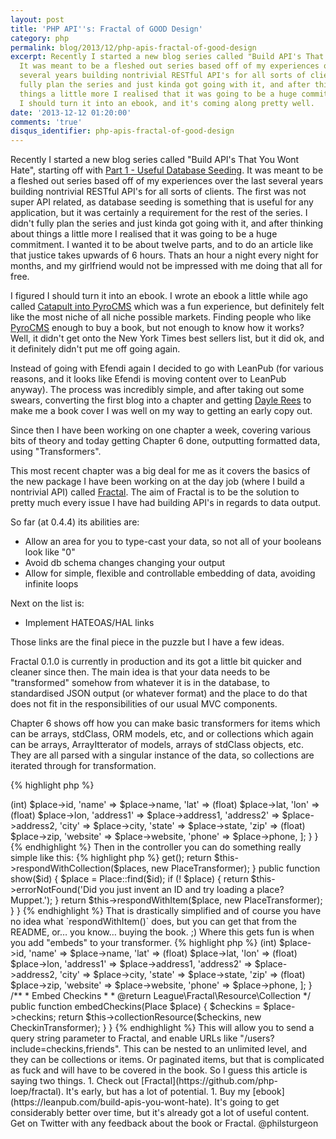 ```yaml
---
layout: post
title: 'PHP API''s: Fractal of GOOD Design'
category: php
permalink: blog/2013/12/php-apis-fractal-of-good-design
excerpt: Recently I started a new blog series called "Build API's That You Wont Hate".
  It was meant to be a fleshed out series based off of my experiences over the last
  several years building nontrivial RESTful API's for all sorts of clients. I didn't
  fully plan the series and just kinda got going with it, and after thinking about
  things a little more I realised that it was going to be a huge commitment. I figured
  I should turn it into an ebook, and it's coming along pretty well. 
date: '2013-12-12 01:20:00'
comments: 'true'
disqus_identifier: php-apis-fractal-of-good-design
---
```


Recently I started a new blog series called "Build API's That You Wont Hate", starting off with [Part 1 - Useful Database Seeding](http://philsturgeon.co.uk/blog/2013/11/build-apis-part-1-useful-database-seeding). It was meant to be a fleshed out series based off of my experiences over the last several years building nontrivial RESTful API's for all sorts of clients. The first was not super API related, as database seeding is something that is useful for any application, but it was certainly a requirement for the rest of the series. I didn't fully plan the series and just kinda got going with it, and after thinking about things a little more I realised that it was going to be a huge commitment. I wanted it to be about twelve parts, and to do an article like that justice takes upwards of 6 hours. Thats an hour a night every night for months, and my girlfriend would not be impressed with me doing that all for free.

I figured I should turn it into an ebook. I wrote an ebook a little while ago called [Catapult into PyroCMS](https://efendibooks.com/books/catapult-into-pyrocms) which was a fun experience, but definitely felt like the most niche of all niche possible markets. Finding people who like [PyroCMS](http://pyrocms.com/) enough to buy a book, but not enough to know how it works? Well, it didn't get onto the New York Times best sellers list, but it did ok, and it definitely didn't put me off going again.

Instead of going with Efendi again I decided to go with LeanPub (for various reasons, and it looks like Efendi is moving content over to LeanPub anyway). The process was incredibly simple, and after taking out some swears, converting the first blog into a chapter and getting [Dayle Rees](https://twitter.com/daylerees) to make me a book cover I was well on my way to getting an early copy out. 

Since then I have been working on one chapter a week, covering various bits of theory and today getting Chapter 6 done, outputting formatted data, using "Transformers".

This most recent chapter was a big deal for me as it covers the basics of the new package I have been working on at the day job (where I build a nontrivial API) called [Fractal](https://github.com/php-loep/fractal). The aim of Fractal is to be the solution to pretty much every issue I have had building API's in regards to data output.

So far (at 0.4.4) its abilities are:

* Allow an area for you to type-cast your data, so not all of your booleans look like "0"
* Avoid db schema changes changing your output
* Allow for simple, flexible and controllable embedding of data, avoiding infinite loops

Next on the list is:

* Implement HATEOAS/HAL links

Those links are the final piece in the puzzle but I have a few ideas. 

Fractal 0.1.0 is currently in production and its got a little bit quicker and cleaner since then. The main idea is that your data needs to be "transformed" somehow from whatever it is in the database, to standardised JSON output (or whatever format) and the place to do that does not fit in the responsibilities of our usual MVC components. 

Chapter 6 shows off how you can make basic transformers for items which can be arrays, stdClass, ORM models, etc, and or collections which again can be arrays, ArrayItterator of models, arrays of stdClass objects, etc. They are all parsed with a singular instance of the data, so collections are iterated through for transformation. 

{% highlight php %}
<?php namespace App\Transformer;

use Place;
use League\Fractal\TransformerAbstract;

class PlaceTransformer extends TransformerAbstract
{
    /**
     * Turn this item object into a generic array
     *
     * @return array
     */
    public function transform(Place $place)
    {
        return [
            'id'           => (int) $place->id,
            'name'         => $place->name,
            'lat'          => (float) $place->lat,
            'lon'          => (float) $place->lon,
            'address1'     => $place->address1,
            'address2'     => $place->address2,
            'city'         => $place->city,
            'state'        => $place->state,
            'zip'          => (float) $place->zip,
            'website'      => $place->website,
            'phone'        => $place->phone,
        ];
    }
}
{% endhighlight %}

Then in the controller you can do something really simple like this:

{% highlight php %}
<?php
use App\Transformer\PlaceTransformer;

class PlaceController extends ApiController
{
    public function index()
    {
        $places = Place::take(10)->get();
        return $this->respondWithCollection($places, new PlaceTransformer);
    }

    public function show($id)
    {
        $place = Place::find($id);
        
        if (! $place) {
        	return $this->errorNotFound('Did you just invent an ID and try loading a place? Muppet.');
		}
		
        return $this->respondWithItem($place, new PlaceTransformer);
    }
}
{% endhighlight %}

That is drastically simplified and of course you have no idea what `respondWithItem()` does, but you can get that from the README, or… you know… buying the book. ;)

Where this gets fun is when you add "embeds" to your transformer.

{% highlight php %}
<?php namespace App\Transformer;

use Place;
use League\Fractal\TransformerAbstract;

class PlaceTransformer extends TransformerAbstract
{
    protected $availableEmbeds = [
        'checkins'
    ];

    /**
     * Turn this item object into a generic array
     *
     * @return array
     */
    public function transform(Place $place)
    {
        return [
            'id'           => (int) $place->id,
            'name'         => $place->name,
            'lat'          => (float) $place->lat,
            'lon'          => (float) $place->lon,
            'address1'     => $place->address1,
            'address2'     => $place->address2,
            'city'         => $place->city,
            'state'        => $place->state,
            'zip'          => (float) $place->zip,
            'website'      => $place->website,
            'phone'        => $place->phone,
        ];
    }

    /**
     * Embed Checkins
     *
     * @return League\Fractal\Resource\Collection
     */
    public function embedCheckins(Place $place)
    {
        $checkins = $place->checkins;

        return $this->collectionResource($checkins, new CheckinTransformer);
    }
}
{% endhighlight %}

This will allow you to send a query string parameter to Fractal, and enable URLs like "/users?include=checkins,friends". This can be nested to an unlimited level, and they can be collections or items. Or paginated items, but that is complicated as fuck and will have to be covered in the book.

So I guess this article is saying two things.

1. Check out [Fractal](https://github.com/php-loep/fractal). It's early, but has a lot of potential. 
1. Buy my [ebook](https://leanpub.com/build-apis-you-wont-hate). It's going to get considerably better over time, but it's already got a lot of useful content.

Get on Twitter with any feedback about the book or Fractal. @philsturgeon